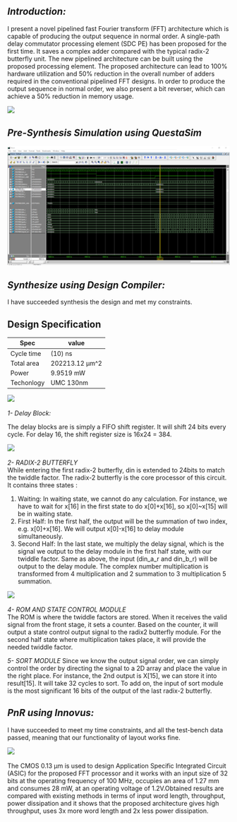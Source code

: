 ## *Introduction:*
I present a novel pipelined fast Fourier transform (FFT) architecture which is capable of producing the output sequence in normal order. A single-path delay commutator processing element (SDC PE) has been proposed for the first time. It saves a complex adder compared with the typical radix-2 butterfly unit. The new pipelined architecture can be built using the proposed processing element. The proposed architecture can lead to 100% hardware utilization and 50% reduction in the overall number of adders required in the conventional pipelined FFT designs. In order to produce the output sequence in normal order, we also present a bit reverser, which can achieve a 50% reduction in memory usage.

<img src= "https://github.com/abdelazeem201/Design-and-ASICImplementation-of-32-Point-FFT-Processor/blob/main/Pics/design.png">

## *Pre-Synthesis Simulation using QuestaSim*

<img src= "https://github.com/abdelazeem201/Design-and-ASIC-Implementation-of-32-Point-FFT-Processor/blob/main/Pics/SIMULATION.png">

## *Synthesize using Design Compiler:*

I have succeeded synthesis the design and met  my constraints.

## Design Specification
|Spec        | value         |
|----------- | ------------- |
|Cycle time  | (10) ns       |
|Total area  | 202213.12 µm^2|
|Power       | 9.9519 mW     |
|Techonlogy  | UMC 130nm     | 

<img src= "https://github.com/abdelazeem201/Design-and-ASICImplementation-of-32-Point-FFT-Processor/blob/main/Pics/FFT.png">

*1- Delay Block:* 

The delay blocks are is simply a FIFO shift register. It will shift 24 bits every cycle. For delay 16, the shift register size is 16x24 = 384.

<img src= "https://github.com/abdelazeem201/Design-and-ASICImplementation-of-32-Point-FFT-Processor/blob/main/Pics/shift.png">

*2- RADIX-2 BUTTERFLY*  
While entering the first radix-2 butterfly, din is extended to 24bits to match the twiddle factor. The radix-2 butterfly is the core processor of this circuit. It contains three states :  
1. Waiting: In waiting state, we cannot do any calculation. For instance, we have to wait for x[16] in the first state to do x[0]+x[16], so x[0]~x[15] will be in waiting state.
2. First Half: In the first half, the output will be the summation of two index, e.g. x[0]+x[16]. We will output x[0]-x[16] to delay module simultaneously.
3. Second Half: In the last state, we multiply the delay signal, which is the signal we output to the delay module in the first half state, with our twiddle factor. Same as above, the input (din_a_r and din_b_r) will be output to the delay module. The complex number multiplication is transformed from 4 multiplication and 2 summation to 3 multiplication 5 summation.

<img src="https://github.com/abdelazeem201/Design-and-ASICImplementation-of-32-Point-FFT-Processor/blob/main/Pics/radix.png">

*4- ROM AND STATE CONTROL MODULE*  
The ROM is where the twiddle factors are stored. When it receives the valid signal from the front stage, it sets a counter. Based on the counter, it will output a state control output signal to the radix2 butterfly module. For the second half state where multiplication takes place, it will provide the needed twiddle factor.  

*5- SORT MODULE* 
Since we know the output signal order, we can simply control the order by directing the signal to a 2D array and place the value in the right place. For instance, the 2nd output is X[15], we can store it into result[15]. It will take 32 cycles to sort. To add on, the input of sort module is the most significant 16 bits of the output of the last radix-2 butterfly.

## *PnR using Innovus:*

I have succeeded to meet my time constraints, and all the test-bench data passed, meaning that our functionality of layout works fine.

<img src= "https://github.com/abdelazeem201/Design-and-ASICImplementation-of-32-Point-FFT-Processor/blob/main/Pics/GDS.png">
  
 The CMOS 0.13 μm is used to design Application Specific Integrated Circuit (ASIC) for the proposed FFT processor and it works with an input size of 32 bits at the operating frequency of 100 MHz, occupies an area of 1.27 mm and consumes 28 mW, at an operating voltage of 1.2V.Obtained results are compared with existing methods in terms of input word length, throughput, power dissipation and it shows that the proposed architecture gives high throughput, uses 3x more word length and 2x less power dissipation.
